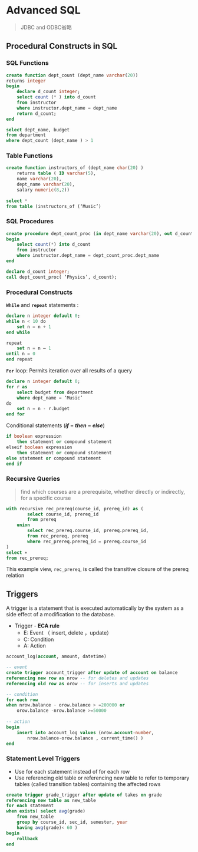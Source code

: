 # Advanced SQL

> JDBC and ODBC省略

## Procedural Constructs in SQL

### SQL Functions

```sql
create function dept_count (dept_name varchar(20))
returns integer
begin
    declare d_count integer;
    select count (* ) into d_count
    from instructor
    where instructor.dept_name = dept_name
    return d_count;
end

select dept_name, budget
from department
where dept_count (dept_name ) > 1

```

### Table Functions

```sql
create function instructors_of (dept_name char(20) )
    returns table ( ID varchar(5),
    name varchar(20),
    dept_name varchar(20),
    salary numeric(8,2))
    
select *
from table (instructors_of (‘Music’)
```

### SQL Procedures

```sql
create procedure dept_count_proc (in dept_name varchar(20), out d_count integer)
begin
    select count(*) into d_count
    from instructor
    where instructor.dept_name = dept_count_proc.dept_name
end

declare d_count integer;
call dept_count_proc( ‘Physics’, d_count);
```

### Procedural Constructs

**`While`** and **`repeat`** statements :

```sql
declare n integer default 0;
while n < 10 do
	set n = n + 1
end while

repeat
	set n = n – 1
until n = 0
end repeat
```

**`For`** loop: Permits iteration over all results of a query

```sql
declare n integer default 0;
for r as
    select budget from department
    where dept_name = ‘Music’
do
	set n = n - r.budget
end for
```

Conditional statements (**$if-then-else$**)

```sql
if boolean expression 
	then statement or compound statement 
elseif boolean expression 
	then statement or compound statement 
else statement or compound statement 
end if
```

### Recursive Queries

> find which courses are a prerequisite, whether  directly or indirectly, for a specific course

```sql
with recursive rec_prereq(course_id, prereq_id) as (
        select course_id, prereq_id
        from prereq
    union
        select rec_prereq.course_id, prereq.prereq_id, 
        from rec_prereq, prereq
        where rec_prereq.prereq_id = prereq.course_id
)
select ∗
from rec_prereq;
```

This example view, `rec_prereq`, is called the transitive closure of the prereq relation



## Triggers

A trigger is a statement that is executed automatically by the system as a side effect of a modification to the database.

- Trigger - **ECA rule** 
  - E: Event （ insert, delete ，update） 
  - C: Condition  
  - A: Action

```sql
account_log(account, amount, datetime)

-- event
create trigger account_trigger after update of account on balance
referencing new row as nrow	-- for deletes and updates
referencing old row as orow -- for inserts and updates

-- condition
for each row
when nrow.balance - orow.balance > =200000 or 
	orow.balance -nrow.balance >=50000
	
-- action
begin 
	insert into account_log values (nrow.account-number, 
		nrow.balance-orow.balance , current_time() )
end

```

### Statement Level Triggers

- Use for each statement instead of for each row 
- Use referencing old table or referencing new  table to refer to temporary tables (called transition  tables) containing the affected rows

```sql
create trigger grade_trigger after update of takes on grade
referencing new table as new_table
for each statement
when exists( select avg(grade)
    from new_table
    group by course_id, sec_id, semester, year
    having avg(grade)< 60 )
begin 
	rollback
end

```

